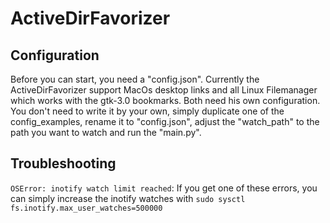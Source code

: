 # ActiveDirFavorizer
## Configuration
Before you can start, you need a "config.json". Currently the ActiveDirFavorizer support MacOs
desktop links and all Linux Filemanager which works with the gtk-3.0 bookmarks. Both need his own configuration. 
You don't need to write it by your own, simply duplicate one of the config_examples, rename it to "config.json", 
adjust the "watch_path" to the path you want to watch and run the "main.py".

## Troubleshooting
`OSError: inotify watch limit reached`: If you get one of these errors, you can simply increase the inotify watches with 
`sudo sysctl fs.inotify.max_user_watches=500000` 
 